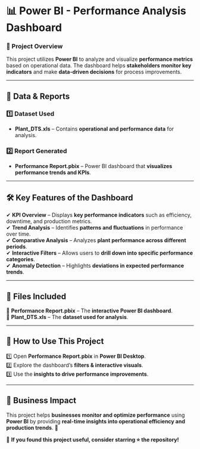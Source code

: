 # 📊 Power BI - Performance Analysis Dashboard  

### 🚀 Project Overview  

This project utilizes **Power BI** to analyze and visualize **performance metrics** based on operational data. The dashboard helps **stakeholders monitor key indicators** and make **data-driven decisions** for process improvements.  

---

## 📂 Data & Reports  

### 1️⃣ Dataset Used  
- **Plant_DTS.xls** – Contains **operational and performance data** for analysis.  

### 2️⃣ Report Generated  
- **Performance Report.pbix** – Power BI dashboard that **visualizes performance trends and KPIs**.  

---

## 🛠 Key Features of the Dashboard  

✔ **KPI Overview** – Displays **key performance indicators** such as efficiency, downtime, and production metrics.  
✔ **Trend Analysis** – Identifies **patterns and fluctuations** in performance over time.  
✔ **Comparative Analysis** – Analyzes **plant performance across different periods**.  
✔ **Interactive Filters** – Allows users to **drill down into specific performance categories**.  
✔ **Anomaly Detection** – Highlights **deviations in expected performance trends**.  

---

## 📂 Files Included  

📁 **Performance Report.pbix** – The **interactive Power BI dashboard**.  
📁 **Plant_DTS.xls** – The **dataset used for analysis**.  

---

## 🔧 How to Use This Project  

1️⃣ Open **Performance Report.pbix** in **Power BI Desktop**.  
2️⃣ Explore the dashboard’s **filters & interactive visuals**.  
3️⃣ Use the **insights to drive performance improvements**.  

---

## 🎯 Business Impact  

This project helps **businesses monitor and optimize performance** using **Power BI** by providing **real-time insights into operational efficiency and production trends**. 🚀  

🌟 **If you found this project useful, consider starring ⭐ the repository!**  

